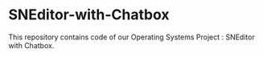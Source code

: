 # SNEditor-with-Chatbox
This repository contains code of our Operating Systems Project : SNEditor with Chatbox. 

